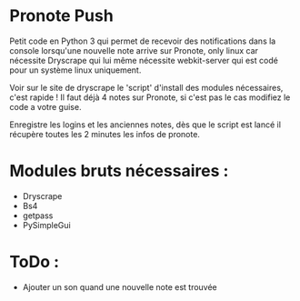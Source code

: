 # Pronote Push
Petit code en Python 3 qui permet de recevoir des notifications dans la console lorsqu'une nouvelle note arrive sur Pronote, only linux car nécessite Dryscrape qui lui même nécessite webkit-server qui est codé pour un système linux uniquement.

Voir sur le site de dryscrape le 'script' d'install des modules nécessaires, c'est rapide !
Il faut déjà 4 notes sur Pronote, si c'est pas le cas modifiez le code a votre guise.

Enregistre les logins et les anciennes notes, dès que le script est lancé il récupère toutes les 2 minutes les infos de pronote.

# Modules bruts nécessaires : 
- Dryscrape
- Bs4 
- getpass
- PySimpleGui

# ToDo : 
- Ajouter un son quand une nouvelle note est trouvée 
